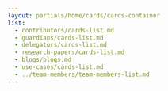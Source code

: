 ```yaml
---
layout: partials/home/cards/cards-container
list:
  - contributors/cards-list.md
  - guardians/cards-list.md
  - delegators/cards-list.md
  - research-papers/cards-list.md
  - blogs/blogs.md
  - use-cases/cards-list.md
  - ../team-members/team-members-list.md
---
```

